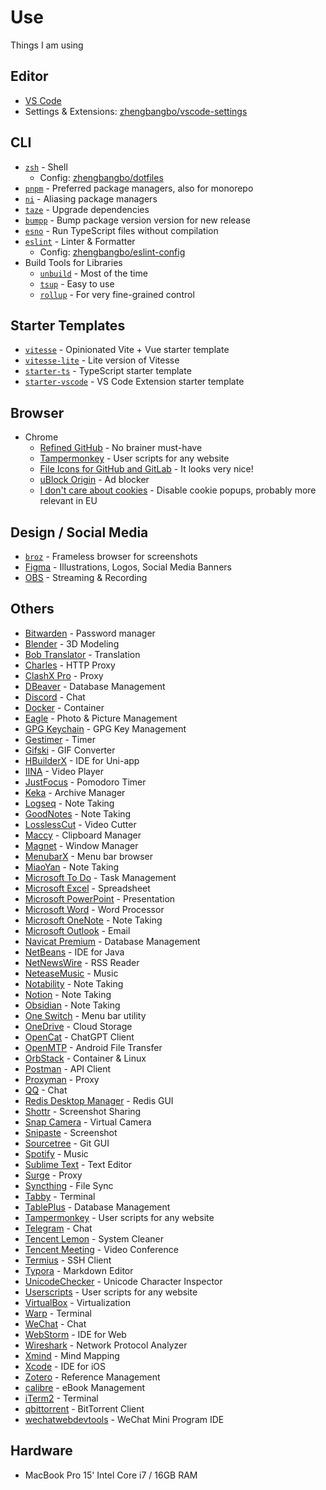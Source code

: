 # Use

Things I am using

## Editor

- [VS Code](https://code.visualstudio.com/)
- Settings & Extensions: [zhengbangbo/vscode-settings](https://github.com/zhengbangbo/vscode-settings)

## CLI

- [`zsh`](https://zsh.org/) - Shell
  - Config: [zhengbangbo/dotfiles](https://github.com/zhengbangbo/dotfiles)
- [`pnpm`](https://pnpm.io/) - Preferred package managers, also for monorepo
- [`ni`](https://github.com/antfu/ni) - Aliasing package managers
- [`taze`](https://github.com/antfu/taze) - Upgrade dependencies
- [`bumpp`](https://github.com/antfu/bumpp) - Bump package version version for new release
- [`esno`](https://github.com/esbuild-kit/esno) - Run TypeScript files without compilation
- [`eslint`](https://eslint.org/) - Linter & Formatter
  - Config: [zhengbangbo/eslint-config](https://github.com/zhengbangbo/eslint-config)
- Build Tools for Libraries
  - [`unbuild`](https://github.com/unjs/unbuild) - Most of the time
  - [`tsup`](https://github.com/egoist/tsup) - Easy to use
  - [`rollup`](https://rollupjs.org/) - For very fine-grained control

## Starter Templates

- [`vitesse`](https://github.com/antfu/vitesse) - Opinionated Vite + Vue starter template
- [`vitesse-lite`](https://github.com/antfu/vitesse-lite) - Lite version of Vitesse
- [`starter-ts`](https://github.com/antfu/starter-ts) - TypeScript starter template
- [`starter-vscode`](https://github.com/antfu/starter-vscode) - VS Code Extension starter template

## Browser

- Chrome
  - [Refined GitHub](https://chrome.google.com/webstore/detail/refined-github/hlepfoohegkhhmjieoechaddaejaokhf) - No brainer must-have
  - [Tampermonkey](https://chrome.google.com/webstore/detail/tampermonkey/dhdgffkkebhmkfjojejmpbldmpobfkfo) - User scripts for any website
  - [File Icons for GitHub and GitLab](https://chrome.google.com/webstore/detail/file-icons-for-github-and/ficfmibkjjnpogdcfhfokmihanoldbfe) - It looks very nice!
  - [uBlock Origin](https://chrome.google.com/webstore/detail/ublock-origin/cjpalhdlnbpafiamejdnhcphjbkeiagm) - Ad blocker
  - [I don't care about cookies](https://chrome.google.com/webstore/detail/i-dont-care-about-cookies/fihnjjcciajhdojfnbdddfaoknhalnja) - Disable cookie popups, probably more relevant in EU

## Design / Social Media

- [`broz`](https://github.com/antfu/broz) - Frameless browser for screenshots
- [Figma](https://www.figma.com/) - Illustrations, Logos, Social Media Banners
- [OBS](https://obsproject.com/) - Streaming & Recording

## Others

- [Bitwarden](https://bitwarden.com/) - Password manager
- [Blender](https://www.blender.org/) - 3D Modeling
- [Bob Translator](https://bobtranslate.com/) - Translation
- [Charles](https://www.charlesproxy.com/) - HTTP Proxy
- [ClashX Pro](https://install.appcenter.ms/users/clashx/apps/clashx-pro/distribution_groups/public) - Proxy
- [DBeaver](https://dbeaver.io/) - Database Management
- [Discord](https://discord.com/) - Chat
- [Docker](https://www.docker.com/) - Container
- [Eagle](https://eagle.cool/) - Photo & Picture Management
- [GPG Keychain](https://gpgtools.org/) - GPG Key Management
- [Gestimer](http://maddin.io/gestimer/) - Timer
- [Gifski](https://gif.ski/) - GIF Converter
- [HBuilderX](https://www.dcloud.io/hbuilderx.html) - IDE for Uni-app
- [IINA](https://iina.io/) - Video Player
- [JustFocus](https://getjustfocus.com/) - Pomodoro Timer
- [Keka](https://www.keka.io/) - Archive Manager
- [Logseq](https://logseq.com/) - Note Taking
- [GoodNotes](https://www.goodnotes.com/) - Note Taking
- [LosslessCut](https://github.com/mifi/lossless-cut) - Video Cutter
- [Maccy](https://maccy.app/) - Clipboard Manager
- [Magnet](https://magnet.crowdcafe.com/) - Window Manager
- [MenubarX](https://menubarx.app/) - Menu bar browser
- [MiaoYan](https://www.miaoyan.com/) - Note Taking
- [Microsoft To Do](https://todo.microsoft.com/tasks/) - Task Management
- [Microsoft Excel](https://www.microsoft.com/en-us/microsoft-365/excel) - Spreadsheet
- [Microsoft PowerPoint](https://www.microsoft.com/en-us/microsoft-365/powerpoint) - Presentation
- [Microsoft Word](https://www.microsoft.com/en-us/microsoft-365/word) - Word Processor
- [Microsoft OneNote](https://www.onenote.com/) - Note Taking
- [Microsoft Outlook](https://www.microsoft.com/en-us/microsoft-365/outlook) - Email
- [Navicat Premium](https://www.navicat.com/en/products/navicat-premium) - Database Management
- [NetBeans](https://netbeans.apache.org/) - IDE for Java
- [NetNewsWire](https://netnewswire.com/) - RSS Reader
- [NeteaseMusic](https://music.163.com/) - Music
- [Notability](https://www.gingerlabs.com/) - Note Taking
- [Notion](https://www.notion.so/) - Note Taking
- [Obsidian](https://obsidian.md/) - Note Taking
- [One Switch](https://fireball.studio/oneswitch/) - Menu bar utility
- [OneDrive](https://www.microsoft.com/en-us/microsoft-365/onedrive/online-cloud-storage) - Cloud Storage
- [OpenCat](https://opencat.app/) - ChatGPT Client
- [OpenMTP](https://openmtp.ganeshrvel.com/) - Android File Transfer
- [OrbStack](https://orbstack.dev/) - Container & Linux
- [Postman](https://www.postman.com/) - API Client
- [Proxyman](https://proxyman.io/) - Proxy
- [QQ](https://im.qq.com/) - Chat
- [Redis Desktop Manager](https://redisdesktop.com/) - Redis GUI
- [Shottr](https://shottr.cc/) - Screenshot Sharing
- [Snap Camera](https://snapcamera.snapchat.com/) - Virtual Camera
- [Snipaste](https://www.snipaste.com/) - Screenshot
- [Sourcetree](https://www.sourcetreeapp.com/) - Git GUI
- [Spotify](https://www.spotify.com/) - Music
- [Sublime Text](https://www.sublimetext.com/) - Text Editor
- [Surge](https://nssurge.com/) - Proxy
- [Syncthing](https://syncthing.net/) - File Sync
- [Tabby](https://tabby.ink/) - Terminal
- [TablePlus](https://tableplus.com/) - Database Management
- [Tampermonkey](https://www.tampermonkey.net/) - User scripts for any website
- [Telegram](https://telegram.org/) - Chat
- [Tencent Lemon](https://lemon.qq.com/) - System Cleaner
- [Tencent Meeting](https://meeting.tencent.com/) - Video Conference
- [Termius](https://termius.com/) - SSH Client
- [Typora](https://typora.io/) - Markdown Editor
- [UnicodeChecker](https://earthlingsoft.net/UnicodeChecker/) - Unicode Character Inspector
- [Userscripts](https://openuserjs.org/) - User scripts for any website
- [VirtualBox](https://www.virtualbox.org/) - Virtualization
- [Warp](https://www.warp.dev/) - Terminal
- [WeChat](https://weixin.qq.com/) - Chat
- [WebStorm](https://www.jetbrains.com/webstorm/) - IDE for Web
- [Wireshark](https://www.wireshark.org/) - Network Protocol Analyzer
- [Xmind](https://www.xmind.net/) - Mind Mapping
- [Xcode](https://developer.apple.com/xcode/) - IDE for iOS
- [Zotero](https://www.zotero.org/) - Reference Management
- [calibre](https://calibre-ebook.com/) - eBook Management
- [iTerm2](https://iterm2.com/) - Terminal
- [qbittorrent](https://www.qbittorrent.org/) - BitTorrent Client
- [wechatwebdevtools](https://developers.weixin.qq.com/miniprogram/dev/devtools/download.html) - WeChat Mini Program IDE

## Hardware

- MacBook Pro 15' Intel Core i7 / 16GB RAM
